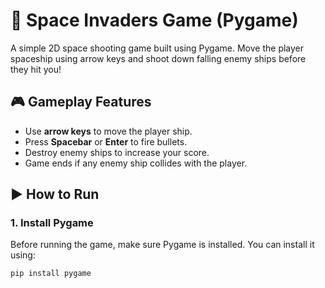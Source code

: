 # 🚀 Space Invaders Game (Pygame)

A simple 2D space shooting game built using Pygame. Move the player spaceship using arrow keys and shoot down falling enemy ships before they hit you!

## 🎮 Gameplay Features

- Use **arrow keys** to move the player ship.  
- Press **Spacebar** or **Enter** to fire bullets.  
- Destroy enemy ships to increase your score.  
- Game ends if any enemy ship collides with the player.

## ▶️ How to Run

### 1. Install Pygame

Before running the game, make sure Pygame is installed. You can install it using:

```bash
pip install pygame


